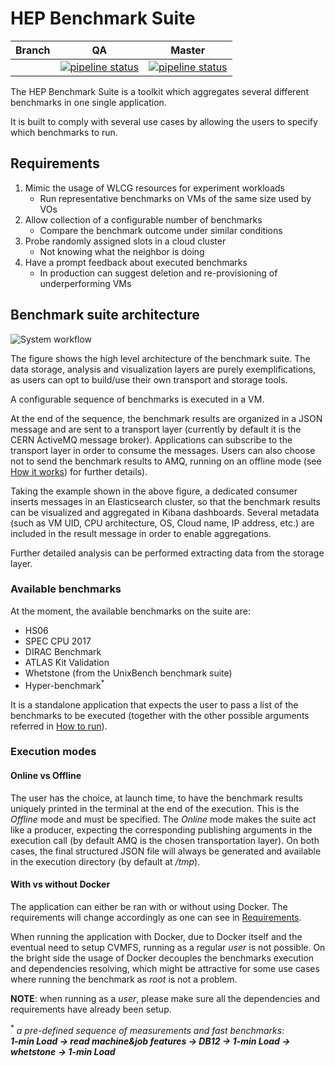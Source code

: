 # HEP Benchmark Suite

| Branch |  QA | Master |
| -------- | -------- | -------- |
|     |  [![pipeline status](https://gitlab.cern.ch/hep-benchmarks/hep-benchmark-suite/badges/qa/pipeline.svg)](https://gitlab.cern.ch/hep-benchmarks/hep-benchmark-suite/commits/qa)     |  [![pipeline status](https://gitlab.cern.ch/hep-benchmarks/hep-benchmark-suite/badges/master/pipeline.svg)](https://gitlab.cern.ch/hep-benchmarks/hep-benchmark-suite/commits/master)     |


The HEP Benchmark Suite is a toolkit which aggregates several different benchmarks
in one single application.

It is built to comply with several use cases by allowing the users to specify
which benchmarks to run.

## Requirements
1. Mimic the usage of WLCG resources for experiment workloads
   * Run representative benchmarks on VMs of the same size used by VOs
1. Allow collection of a configurable number of benchmarks
   * Compare the benchmark outcome under similar conditions  
1. Probe randomly assigned slots in a cloud cluster
   * Not knowing what the neighbor is doing
1. Have a prompt feedback about executed benchmarks
   * In production can suggest deletion and re-provisioning of underperforming VMs


## Benchmark suite architecture
![System workflow](doc/Bmk-suite.png)

The figure shows the high level architecture of the benchmark suite. The data
storage, analysis and visualization layers are purely exemplifications, as users
can opt to build/use their own transport and storage tools.  

A configurable sequence of benchmarks is executed in a VM.

At the end of the sequence, the benchmark results are organized in a JSON message
and are sent to a transport layer (currently by default it is the CERN ActiveMQ
message broker). Applications can subscribe to the transport layer in order to
consume the messages. Users can also choose not to send the benchmark results to
AMQ, running on an offline mode (see [How it works](#markdown-header-how-it-works)) for further details).

Taking the example shown in the above figure, a dedicated consumer inserts messages
in an Elasticsearch cluster, so that the benchmark results can be visualized and
aggregated in Kibana dashboards. Several metadata (such as VM UID, CPU architecture,
OS, Cloud name, IP address, etc.) are included in the result message in order to
enable aggregations.

Further detailed analysis can be performed extracting data from the storage layer.



### Available benchmarks
At the moment, the available benchmarks on the suite are:
 * HS06
 * SPEC CPU 2017
 * DIRAC Benchmark
 * ATLAS Kit Validation
 * Whetstone (from the UnixBench benchmark suite)
 * Hyper-benchmark<sup>\*</sup>

It is a standalone application that expects the user to pass a list of the benchmarks to be executed (together with the other possible arguments referred in [How to run](./HowToRun.md)).


### Execution modes

#### Online vs Offline
The user has the choice, at launch time, to have the benchmark results uniquely printed in the terminal at the end of the execution. This is the _Offline_ mode and must be specified. The _Online_ mode makes the suite act like a producer, expecting
the corresponding publishing arguments in the execution call (by default AMQ
is the chosen transportation layer).
On both cases, the final structured JSON file will always be generated and
available in the execution directory (by default at _/tmp_).

#### With vs without Docker
The application can either be ran with or without using Docker. The requirements will change accordingly as one can see in [Requirements](./Requirements.md).

When running the application with Docker, due to Docker itself and the eventual need to setup CVMFS, running as a regular _user_ is not possible. On the bright side the usage of Docker decouples the benchmarks execution and dependencies resolving, which might be attractive for some use cases where running the benchmark as _root_ is not a problem.

**NOTE**: when running as a _user_, please make sure all the dependencies and requirements
have already been setup.


<sup>\*</sup> _a pre-defined sequence of measurements and fast benchmarks: </br>
**1-min Load -> read machine&job features -> DB12 -> 1-min Load -> whetstone -> 1-min Load**_

